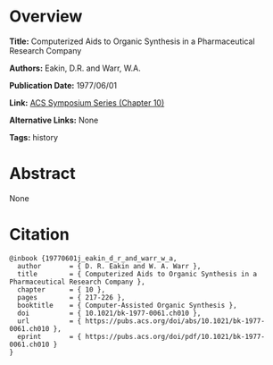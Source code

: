 # Overview
**Title:**
Computerized Aids to Organic Synthesis in a Pharmaceutical Research Company

**Authors:**
Eakin, D.R. and Warr, W.A.

**Publication Date:**
1977/06/01

**Link:**
[ACS Symposium Series (Chapter 10)](https://pubs.acs.org/doi/10.1021/bk-1977-0061.ch010)

**Alternative Links:**
None

**Tags:**
history


# Abstract
None


# Citation
```
@inbook {19770601j_eakin_d_r_and_warr_w_a,
  author       = { D. R. Eakin and W. A. Warr },
  title        = { Computerized Aids to Organic Synthesis in a Pharmaceutical Research Company },
  chapter      = { 10 },
  pages        = { 217-226 },
  booktitle    = { Computer-Assisted Organic Synthesis },
  doi          = { 10.1021/bk-1977-0061.ch010 },
  url          = { https://pubs.acs.org/doi/abs/10.1021/bk-1977-0061.ch010 },
  eprint       = { https://pubs.acs.org/doi/pdf/10.1021/bk-1977-0061.ch010 }
}
```
